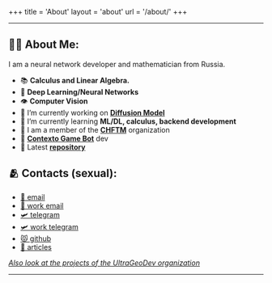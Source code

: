 +++
title = 'About'
layout = 'about'
url = '/about/'
+++

****
## 🧑‍🎓 About Me:
I am a neural network developer and mathematician from Russia.
- 📚 **Calculus and Linear Algebra.**
- 🧠 **Deep Learning/Neural Networks**
- 👁️ **Computer Vision**
- 🔭 I’m currently working on [**Diffusion Model**](https://huggingface.co/blog/annotated-diffusion)
- 🌱 I’m currently learning **ML/DL, calculus, backend development**
- 👯 I am a member of the [**CHFTM**](https://github.com/chftm) organization
- 🤖 [**Contexto Game Bot**](https://t.me/contexto_gamee_bot) dev
- 📃 Latest [**repository**](https://github.com/UltraGeoDev/Telegram-Backups)

## 🫂 Contacts (sexual):
- [💌 email](mailto:me@ultrageopro.ru)
- [💌 work email](mailto:dev@ultrageopro.ru)
- [🛩️ telegram](https://t.me/UltraGeoPro)
- [🛩️ work telegram](https://t.me/UltraGeoDev)
- [😾 github](https://github.com/Ultrageopro1966)
- [📘 articles](https://habr.com/ru/users/Ultrageopro1966/)
  
[_Also look at the projects of the UltraGeoDev organization_](https://github.com/UltraGeoDev)
****
